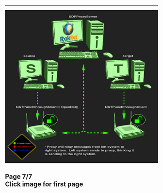   ------------------------------------------------
  [![](natpunchpanel7.jpg)](natpunchpanel1.html)

  **Page 7/7**\
  Click image for first page
  ------------------------------------------------


